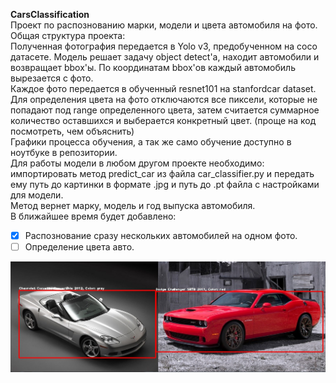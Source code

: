 **CarsClassification**  
Проект по распознованию марки, модели и цвета автомобиля на фото.  
Общая структура проекта:  
Полученная фотография передается в Yolo v3, предобученном на coco датасете. Модель решает задачу object detect'a, находит автомобили и возвращает bbox'ы. По координатам bbox'ов каждый автомобиль вырезается с фото.  
Каждое фото передается в обученный resnet101 на stanfordcar dataset.  
Для определения цвета на фото отключаются все пиксели, которые не попадают под range определенного цвета, затем считается суммарное количество оставшихся и выберается конкретный цвет. (проще на код посмотреть, чем объяснить)  
Графики процесса обучения, а так же само обучение доступно в ноутбуке в репозитории.   
Для работы модели в любом другом проекте необходимо: импортировать метод predict_car из файла car_classifier.py и передать ему путь до картинки в формате .jpg и путь до .pt файла с настройками для модели.   
Метод вернет марку, модель и год выпуска автомобиля.  
В ближайшее время будет добавлено:  
- [x] Распознование сразу нескольких автомобилей на одном фото.  
- [ ] Определение цвета авто. 

![proofs](https://github.com/johnSmith0101/CarsClassification/blob/main/it_works_yes.jpg)
